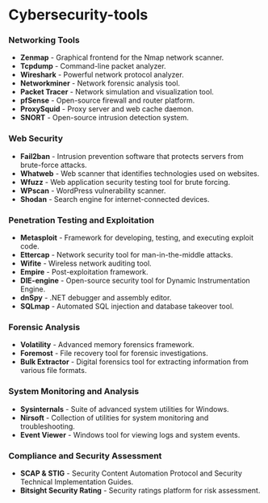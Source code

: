 # Cybersecurity-tools

### **Networking Tools**
- **Zenmap** - Graphical frontend for the Nmap network scanner.
- **Tcpdump** - Command-line packet analyzer.
- **Wireshark** - Powerful network protocol analyzer.
- **Networkminer** - Network forensic analysis tool.
- **Packet Tracer** - Network simulation and visualization tool.
- **pfSense** - Open-source firewall and router platform.
- **ProxySquid** - Proxy server and web cache daemon.
- **SNORT** - Open-source intrusion detection system.

### **Web Security**
- **Fail2ban** - Intrusion prevention software that protects servers from brute-force attacks.
- **Whatweb** - Web scanner that identifies technologies used on websites.
- **Wfuzz** - Web application security testing tool for brute forcing.
- **WPscan** - WordPress vulnerability scanner.
- **Shodan** - Search engine for internet-connected devices.

### **Penetration Testing and Exploitation**
- **Metasploit** - Framework for developing, testing, and executing exploit code.
- **Ettercap** - Network security tool for man-in-the-middle attacks.
- **Wifite** - Wireless network auditing tool.
- **Empire** - Post-exploitation framework.
- **DIE-engine** - Open-source security tool for Dynamic Instrumentation Engine.
- **dnSpy** - .NET debugger and assembly editor.
- **SQLmap** - Automated SQL injection and database takeover tool.

### **Forensic Analysis**
- **Volatility** - Advanced memory forensics framework.
- **Foremost** - File recovery tool for forensic investigations.
- **Bulk Extractor** - Digital forensics tool for extracting information from various file formats.

### **System Monitoring and Analysis**
- **Sysinternals** - Suite of advanced system utilities for Windows.
- **Nirsoft** - Collection of utilities for system monitoring and troubleshooting.
- **Event Viewer** - Windows tool for viewing logs and system events.

### **Compliance and Security Assessment**
- **SCAP & STIG** - Security Content Automation Protocol and Security Technical Implementation Guides.
- **Bitsight Security Rating** - Security ratings platform for risk assessment.
